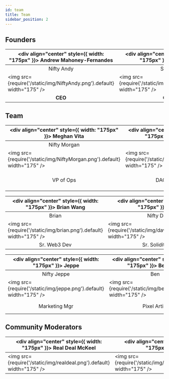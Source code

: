 ```yaml
---
id: team
title: Team
sidebar_position: 2
---
```


## Founders

| <div align="center" style={{ width: "175px" }}> Andrew Mahoney-Fernandes </div> | <div align="center" style={{ width: "175px" }}> Ali Timnak </div> | <div align="center" style={{ width: "175px" }}> Mike Scott </div> |
| ----------------------------------------------------------------------------- | ---------------------------------------------------------------- | ---------------------------------------------------------------- |
| <div align="center"> Nifty Andy </div> | <div align="center"> Snarfy </div> | <div align="center"> Nifty Spike</div> |
| <img src={require('/static/img/NiftyAndy.png').default} width="175" /> | <img src={require('/static/img/snarfy.png').default} width="175" /> | <img src={require('/static/img/NiftySpike.png').default} width="175" />
| <div align="center"> **CEO** </div> | <div align="center"> **CTO** </div> | <div align="center"> **Creative Director** </div>                |

## Team

| <div align="center" style={{ width: "175px" }}> Meghan Vita </div> | <div align="center" style={{ width: "175px" }}> Ali Zandi </div> | <div align="center" style={{ width: "175px" }}> Dave Rosser </div> | <div align="center" style={{ width: "175px" }}> Jeff Elkind </div> |
| ------------------------------------------------------------------ | ---------------------------------------------------------------- | ------------------------------------------------------------------ | ------------------------------------------------------------------ |
| <div align="center"> Nifty Morgan </div>                           | <div align="center"> Koa </div>                                  | <div align="center"> Bolo Dave </div>                              | <div align="center"> Zoiby </div>                                  |
| <img src={require('/static/img/NiftyMorgan.png').default} width="175" /> | <img src={require('/static/img/koa.png').default} width="175" /> | <img src={require('/static/img/bolo.png').default} width="175" /> | <img src={require('/static/img/zoiby.png').default} width="175" /> |
| <div align="center"> VP of Ops </div>                              | <div align="center"> DAO Director </div>                         | <div align="center" style={{ width: "175px" }}> Program & Community Mgr </div>                | <div align="center"> Sr. Software Dev </div>                       |

| <div align="center" style={{ width: "175px" }}> Brian Wang </div> | <div align="center" style={{ width: "175px" }}> David </div> | <div align="center" style={{ width: "175px" }}> Matt </div> | <div align="center" style={{ width: "175px" }}> Brandon </div> |
| -------------------------------------------------------------- | ------------------------------------------------------------ | ------------------------------------------------------------ | ------------------------------------------------------------ |
| <div align="center"> Brian </div>                                 | <div align="center"> Nifty David </div>                      | <div align="center"> Nifty Matt </div>                      | <div align="center"> Nifty Michael </div>                      |
| <img src={require('/static/img/brian.png').default} width="175" /> | <img src={require('/static/img/davidLee.png').default} width="175" /> | <img src={require('/static/img/matt.png').default} width="175" /> | <img src={require('/static/img/NiftyMichael.png').default} width="175" /> |
| <div align="center"> Sr. Web3 Dev </div>                          | <div align="center"> Sr. Solidity Dev </div>                           | <div align="center"> FE Dev </div>                           | <div align="center"> Web3 Dev </div>                           |

| <div align="center" style={{ width: "175px" }}> Jeppe </div> | <div align="center" style={{ width: "175px" }}> Ben Collie </div> | <div align="center" style={{ width: "175px" }}> Caleb </div> |
| ----------------------------------------------------------------- | ----------------------------------------------------------------- | -------------------------------------------------------------- |
| <div align="center"> Nifty Jeppe </div>                      | <div align="center"> Ben </div>                                   | <div align="center"> Caleb </div>                                 |
| <img src={require('/static/img/jeppe.png').default} width="175" /> | <img src={require('/static/img/ben.png').default} width="175" /> | <img src={require('/static/img/caleb.png').default} width="175" /> |
| <div align="center"> Marketing Mgr </div>                          | <div align="center"> Pixel Artist </div>                          | <div align="center" style={{ width: "175px" }}> Game Economy Designer </div>                          |

## Community Moderators

| <div align="center" style={{ width: "175px" }}> Real Deal McKeel </div> | <div align="center" style={{ width: "175px" }}> Sacx </div> | <div align="center" style={{ width: "175px" }}> DoomyDays </div> | <div align="center" style={{ width: "175px" }}> Nard </div> | <div align="center" style={{ width: "175px" }}> Jordan </div> |
| ----------------------------------------------------------------------- | ----------------------------------------------------------- | ---------------------------------------------------------------- | ----------------------------------------------------------- | ------------------------------------------------------------- |
| <img src={require('/static/img/realdeal.png').default} width="175" /> | <img src={require('/static/img/kingkong.png').default} width="175" /> | <img src={require('/static/img/doomy.png').default} width="175" /> | <img src={require('/static/img/nard.png').default} width="175" /> | <img src={require('/static/img/jordan.png').default} width="175" /> |
